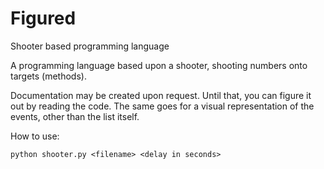 # Figured
Shooter based programming language

A programming language based upon a shooter, shooting numbers onto targets (methods).

Documentation may be created upon request. Until that, you can figure it out by reading the code.
The same goes for a visual representation of the events, other than the list itself.

How to use:
```
python shooter.py <filename> <delay in seconds>
```
